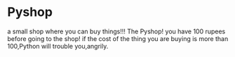# Pyshop
a small shop where you can buy things!!! The Pyshop!
you have 100 rupees before going to the shop!
if the cost of the thing you are buying is more than 100,Python will trouble you,angrily.
